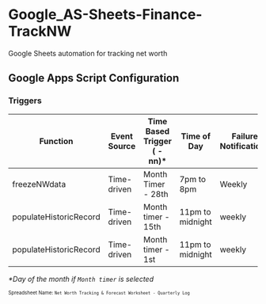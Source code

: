# Google_AS-Sheets-Finance-TrackNW
Google Sheets automation for tracking net worth

## Google Apps Script Configuration

### Triggers

| Function | Event Source | Time Based Trigger ( - nn)* | Time of Day | Failure Notifications |
| -------- | ------------ | ------------------ | ----------- | --------------------- |
| freezeNWdata | Time-driven | Month Timer - 28th | 7pm to 8pm | Weekly |
| populateHistoricRecord | Time-driven | Month timer - 15th | 11pm to midnight | weekly |
| populateHistoricRecord | Time-driven | Month timer - 1st | 11pm to midnight | weekly |

*\*Day of the month if `Month timer` is selected*

<sup><sub>Spreadsheet Name: `Net Worth Tracking & Forecast Worksheet - Quarterly Log`</sup></sub>
